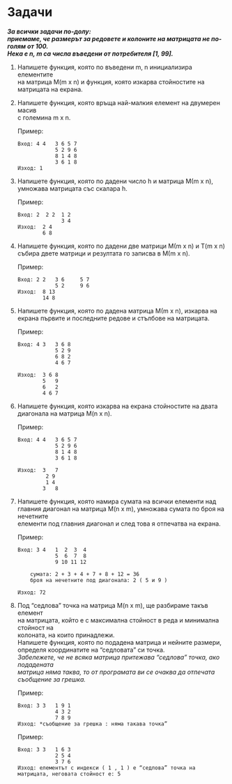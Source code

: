 # Задачи

***За всички задачи по-долу:***<br>
***приемаме, че размерът за редовете и колоните на матрицата не по-голям от 100.***<br>
***Нека е n, m са числа въведени от потребителя [1, 99].***<br>

1. Напишете функция, която по въведени m, n инициализира елементите<br>
на матрица M(m x n) и функция, която изкарва стойностите на матрицата на екрана.<br>

2. Напишете функция, която връща най-малкия елемент на двумерен масив<br>
с големина m x n.<br>

    Пример:
    ```
    Вход: 4 4   3 6 5 7
                5 2 9 6
                8 1 4 8
                3 6 1 8
    Изход: 1
    ```

3. Напишете функция, която по дадени число h и матрица М(m x n),<br>
умножава матрицата със скалара h.<br>

    Пример:
    ```
    Вход: 2  2 2  1 2
                  3 4
    Изход:  2 4
            6 8
    ```

4. Напишете функция, която по дадени две матрици М(m x n) и T(m x n)<br>
cъбира двете матрици и резултата го записва в М(m x n).<br>

    Пример:
    ```
    Вход: 2 2   3 6     5 7
                5 2     9 6
    Изход:  8 13
            14 8
    ```

5. Напишете функция, която по дадена матрица М(m x n), изкарва на<br>
екрана първите и последните редове и стълбове на матрицата.<br>

    Пример:
    ```
    Вход: 4 3   3 6 8
                5 2 9
                6 8 2
                4 6 7

    Изход:  3 6 8
            5   9
            6   2
            4 6 7
    ```

6. Напишете функция, която изкарва на екрана стойностите на двата<br>
диагонала на матрица M(n x n).<br>

    Пример:
    ```
    Вход: 4 4   3 6 5 7
                5 2 9 6
                8 1 4 8
                3 6 1 8

    Изход:  3   7
             2 9
             1 4
            3   8
    ```

7. Напишете функция, която намира сумата на всички елементи над<br>
главния диагонал на матрица M(n x m), умножава сумата по броя на нечетните<br>
елементи под главния диагонал и след това я отпечатва на екрана.<br>

    Пример:
    ```
    Вход: 3 4   1  2  3  4
                5  6  7  8
                9 10 11 12

        сумата: 2 + 3 + 4 + 7 + 8 + 12 = 36
        броя на нечетните под диагонала: 2 ( 5 и 9 )

    Изход: 72
    ```

8. Под “седлова” точка на матрица M(n x m), ще разбираме такъв елемент<br>
на матрицата, който е с максимална стойност в реда и минимална стойност на<br>
колоната, на които принадлежи.<br>
Напишете функция, която по подадена матрица и нейните размери,<br>
определя координатите на “седловата” си точка.<br>
*Забележете, че не всяка матрица притежава “седлова” точка, ако подадената*<br>
*матрица няма таква, то от програмата ви се очаква да отпечата съобщение за грешка.*<br>

    Пример:
    ```
    Вход: 3 3   1 9 1
                4 3 2
                7 8 9
    Изход: *съобщение за грешка : няма такава точка”
    ```

    Пример:
    ```
    Вход: 3 3   1 6 3
                2 5 4
                3 7 6
    Изход: елементът с индекси ( 1 , 1 ) е “седлова” точка на матрицата, неговата стойност е: 5
    ```

